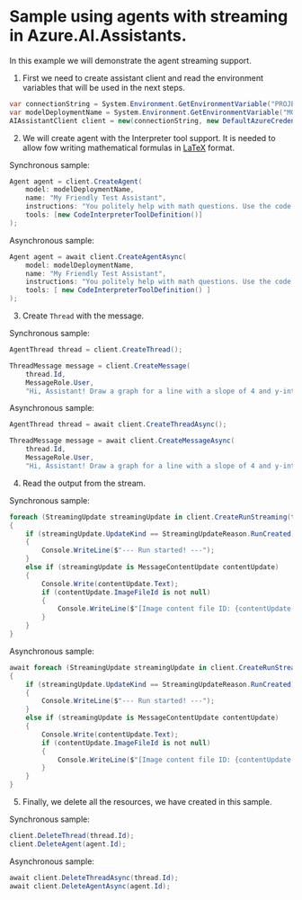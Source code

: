 # Sample using agents with streaming in Azure.AI.Assistants.

In this example we will demonstrate the agent streaming support.

1. First we need to create assistant client and read the environment variables that will be used in the next steps.
```C# Snippet:AssistantsStreamingAsync_CreateClient
var connectionString = System.Environment.GetEnvironmentVariable("PROJECT_CONNECTION_STRING");
var modelDeploymentName = System.Environment.GetEnvironmentVariable("MODEL_DEPLOYMENT_NAME");
AIAssistantClient client = new(connectionString, new DefaultAzureCredential());
```
2. We will create agent with the Interpreter tool support. It is needed to allow fow writing mathematical formulas in [LaTeX](https://en.wikipedia.org/wiki/LaTeX) format.

Synchronous sample:
```C# Snippet:AssistantsStreaming_CreateAgent
Agent agent = client.CreateAgent(
    model: modelDeploymentName,
    name: "My Friendly Test Assistant",
    instructions: "You politely help with math questions. Use the code interpreter tool when asked to visualize numbers.",
    tools: [new CodeInterpreterToolDefinition()]
);
```

Asynchronous sample:
```C# Snippet:AssistantsStreamingAsync_CreateAgent
Agent agent = await client.CreateAgentAsync(
    model: modelDeploymentName,
    name: "My Friendly Test Assistant",
    instructions: "You politely help with math questions. Use the code interpreter tool when asked to visualize numbers.",
    tools: [ new CodeInterpreterToolDefinition() ]
);
```

3. Create `Thread` with the message.

Synchronous sample:
```C# Snippet:AssistantsStreaming_CreateThread
AgentThread thread = client.CreateThread();

ThreadMessage message = client.CreateMessage(
    thread.Id,
    MessageRole.User,
    "Hi, Assistant! Draw a graph for a line with a slope of 4 and y-intercept of 9.");
```

Asynchronous sample:
```C# Snippet:AssistantsStreamingAsync_CreateThread
AgentThread thread = await client.CreateThreadAsync();

ThreadMessage message = await client.CreateMessageAsync(
    thread.Id,
    MessageRole.User,
    "Hi, Assistant! Draw a graph for a line with a slope of 4 and y-intercept of 9.");
```

4. Read the output from the stream.

Synchronous sample:
```C# Snippet:AssistantsStreaming_StreamLoop
foreach (StreamingUpdate streamingUpdate in client.CreateRunStreaming(thread.Id, agent.Id))
{
    if (streamingUpdate.UpdateKind == StreamingUpdateReason.RunCreated)
    {
        Console.WriteLine($"--- Run started! ---");
    }
    else if (streamingUpdate is MessageContentUpdate contentUpdate)
    {
        Console.Write(contentUpdate.Text);
        if (contentUpdate.ImageFileId is not null)
        {
            Console.WriteLine($"[Image content file ID: {contentUpdate.ImageFileId}");
        }
    }
}
```

Asynchronous sample:
```C# Snippet:AssistantsStreamingAsync_StreamLoop
await foreach (StreamingUpdate streamingUpdate in client.CreateRunStreamingAsync(thread.Id, agent.Id))
{
    if (streamingUpdate.UpdateKind == StreamingUpdateReason.RunCreated)
    {
        Console.WriteLine($"--- Run started! ---");
    }
    else if (streamingUpdate is MessageContentUpdate contentUpdate)
    {
        Console.Write(contentUpdate.Text);
        if (contentUpdate.ImageFileId is not null)
        {
            Console.WriteLine($"[Image content file ID: {contentUpdate.ImageFileId}");
        }
    }
}
```

5. Finally, we delete all the resources, we have created in this sample.

Synchronous sample:
```C# Snippet:AssistantsStreaming_Cleanup
client.DeleteThread(thread.Id);
client.DeleteAgent(agent.Id);
```

Asynchronous sample:
```C# Snippet:AssistantsStreamingAsync_Cleanup
await client.DeleteThreadAsync(thread.Id);
await client.DeleteAgentAsync(agent.Id);
```
